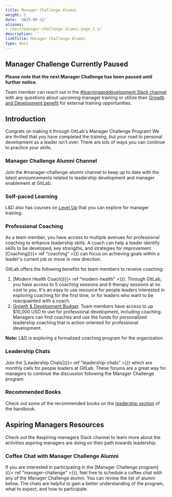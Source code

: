 ```yaml
---
title: Manager Challenge Alumni
weight: 2
date: '2025-06-12'
aliases:
- /docs/manager-challenge-alumni-page_1_1/
description: ''
linkTitle: Manager Challenge Alumni
type: docs
---
```


## Manager Challenge Currently Paused

**Please note that the next Manager Challenge has been paused until further notice.**

Team member can reach out in the [#learninganddevelopment Slack channel](https://app.slack.com/client/T02592416/CMRAWQ97W) with any questions about upcoming manager training or utilize their [Growth and Development benefit](/handbook/total-rewards/benefits/general-and-entity-benefits/growth-and-development) for external training opportunities.

## Introduction

Congrats on making it through GitLab's Manager Challenge Program! We are thrilled that you have completed the training, but your road to personal development as a leader isn't over. There are lots of ways you can continue to practice your skills.

### Manager Challenge Alumni Channel

Join the #manager-challenge-alumni channel to keep up to date with the latest announcements related to leadership development and manager enablement at GitLab.

### Self-paced Learning

L&D also has courses on [Level Up](https://levelup.gitlab.com/learn/dashboard) that you can explore for manager training.

### Professional Coaching

As a team member, you have access to multiple avenues for professional coaching to enhance leadership skills. A coach can help a leader identify skills to be developed, key strengths, and strategies for improvement. [Coaching]({{< ref "coaching" >}}) can focus on achieving goals within a leader's current job or move in new direction.

GitLab offers the following benefits for team members to receive coaching:

1. [Modern Health Coach]({{< ref "modern-health" >}}): Through GitLab, you have access to 5 coaching sessions and 6 therapy sessions at no cost to you. It's an easy to use resource for people leaders interested in exploring coaching for the first time, or for leaders who want to be reacquainted with a coach.
1. [Growth & Development Budget](/handbook/total-rewards/benefits/general-and-entity-benefits/growth-and-development): Team members have access to up $10,000 USD to use for professional development, including coaching. Managers can find coaches and use the funds for personalized leadership coaching that is action-oriented for professional development.

**Note:** L&D is exploring a formalized coaching program for the organization

### Leadership Chats

Join the [Leadership Chats]({{< ref "leadership-chats" >}}) which are monthly calls for people leaders at GitLab. These forums are a great way for managers to continue the discussion following the Manager Challenge program.

### Recommended Books

Check out some of the recommended books on the [leadership section](/handbook/leadership#books) of the handbook.

## Aspiring Managers Resources

Check out the #aspiring-managers Slack channel to learn more about the activities aspiring managers are doing on their path towards leadership.

### Coffee Chat with Manager Challenge Alumni

If you are interested in participating in the [Manager Challenge program]({{< ref "manager-challenge" >}}), feel free to schedule a coffee chat with any of the Manager Challenge alumni. You can review the list of alumni below. The chats are helpful to gain a better understanding of the program, what to expect, and how to participate.

